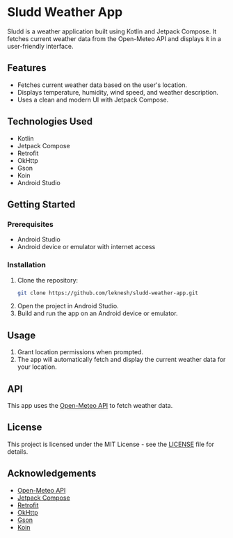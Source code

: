 # Sludd Weather App

Sludd is a weather application built using Kotlin and Jetpack Compose. It fetches current weather data from the Open-Meteo API and displays it in a user-friendly interface.

## Features

- Fetches current weather data based on the user's location.
- Displays temperature, humidity, wind speed, and weather description.
- Uses a clean and modern UI with Jetpack Compose.

## Technologies Used

- Kotlin
- Jetpack Compose
- Retrofit
- OkHttp
- Gson
- Koin
- Android Studio

## Getting Started

### Prerequisites

- Android Studio
- Android device or emulator with internet access

### Installation

1. Clone the repository:
    ```sh
    git clone https://github.com/leknesh/sludd-weather-app.git
    ```
2. Open the project in Android Studio.
3. Build and run the app on an Android device or emulator.

## Usage

1. Grant location permissions when prompted.
2. The app will automatically fetch and display the current weather data for your location.

## API

This app uses the [Open-Meteo API](https://open-meteo.com/) to fetch weather data.

## License

This project is licensed under the MIT License - see the [LICENSE](LICENSE) file for details.

## Acknowledgements

- [Open-Meteo API](https://open-meteo.com/)
- [Jetpack Compose](https://developer.android.com/jetpack/compose)
- [Retrofit](https://square.github.io/retrofit/)
- [OkHttp](https://square.github.io/okhttp/)
- [Gson](https://github.com/google/gson)
- [Koin](https://insert-koin.io/)
